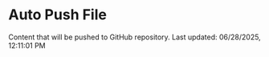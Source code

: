 # Auto Push File

Content that will be pushed to GitHub repository.
Last updated: 06/28/2025, 12:11:01 PM
